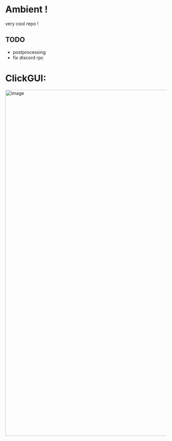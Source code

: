 # Ambient !

very cool repo !

## TODO

- postprocessing
- fix discord rpc

# ClickGUI:

<img width="1920" height="1080" alt="image" src="https://github.com/user-attachments/assets/6f33d60c-0c7a-49d0-86ab-d59c45b3e8de" />
